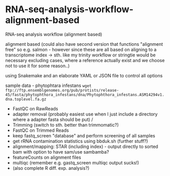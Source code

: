 # RNA-seq-analysis-workflow-alignment-based
RNA-seq analysis workflow (alignment based)

alignment based (could also have second version that functions "alignment free" so e.g. salmon - however since these are all based on aligning to a transcriptome index -> sth. like my trinity workflow or stringtie would be necessary excluding cases, where a reference actually exist and we choose not to use it for some reason..)

using Snakemake and an elaborate YAML or JSON file to control all options

sample data - phytophtara infestans
`wget ftp://ftp.ensemblgenomes.org/pub/protists/release-45/fasta/phytophthora_infestans/dna/Phytophthora_infestans.ASM14294v1.dna.toplevel.fa.gz`


- FastQC on RawReads
- adapter removal (probably easiest use when I just include a directory where a adapter fasta should be put) /
- Trimming (switch to sth. better than trimmomatic?)
- FastQC on Trimmed Reads
- keep fastq_screen "database" and perform screening of all samples
- get rRNA contamination statistics using bbduk.sh (further stuff?)
- alignment/mapping: STAR (including index) - output directly to sorted bam with option to have sam/use sambamba?
- featureCounts on alignment files
- multiqc (remember e.g. gastq_screen multiqc output sucks!)
- (also complete R diff. exp. analysis?)
